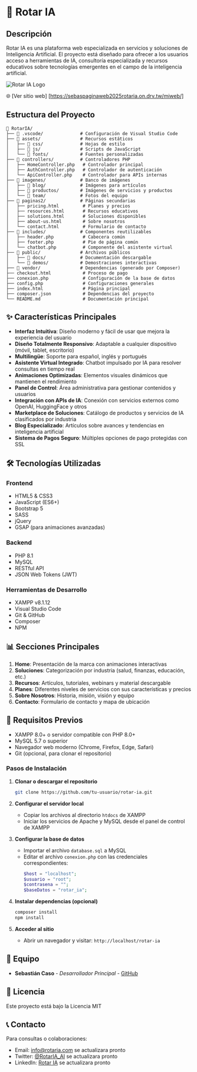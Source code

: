 # 🤖 Rotar IA

## Descripción
Rotar IA es una plataforma web especializada en servicios y soluciones de Inteligencia Artificial. El proyecto está diseñado para ofrecer a los usuarios acceso a herramientas de IA, consultoría especializada y recursos educativos sobre tecnologías emergentes en el campo de la inteligencia artificial.

![Rotar IA Logo](imagenes/logo.png)

🌐 [Ver sitio web] [https://sebaspaginaweb2025rotaria.on.drv.tw/miweb/]

## Estructura del Proyecto

```
📂 RotarIA/
├── 📁 .vscode/              # Configuración de Visual Studio Code
├── 📁 assets/               # Recursos estáticos
│   ├── 📁 css/              # Hojas de estilo
│   ├── 📁 js/               # Scripts de JavaScript
│   └── 📁 fonts/            # Fuentes personalizadas
├── 📁 controllers/          # Controladores PHP
│   ├── HomeController.php   # Controlador principal
│   ├── AuthController.php   # Controlador de autenticación
│   └── ApiController.php    # Controlador para APIs internas
├── 📁 imagenes/             # Banco de imágenes
│   ├── 📁 blog/             # Imágenes para artículos
│   ├── 📁 productos/        # Imágenes de servicios y productos
│   └── 📁 team/             # Fotos del equipo
├── 📁 paginas2/             # Páginas secundarias
│   ├── pricing.html         # Planes y precios
│   ├── resources.html       # Recursos educativos
│   ├── solutions.html       # Soluciones disponibles
│   ├── about-us.html        # Sobre nosotros
│   └── contact.html         # Formulario de contacto
├── 📁 includes/             # Componentes reutilizables
│   ├── header.php           # Cabecera común
│   ├── footer.php           # Pie de página común
│   └── chatbot.php          # Componente del asistente virtual
├── 📁 public/               # Archivos públicos
│   ├── 📁 docs/             # Documentación descargable
│   └── 📁 demos/            # Demostraciones interactivas
├── 📁 vendor/               # Dependencias (generado por Composer)
├── checkout.html            # Proceso de pago
├── conexion.php             # Configuración de la base de datos
├── config.php               # Configuraciones generales
├── index.html               # Página principal
├── composer.json            # Dependencias del proyecto
└── README.md                # Documentación principal
```

## ✨ Características Principales

- **Interfaz Intuitiva**: Diseño moderno y fácil de usar que mejora la experiencia del usuario
- **Diseño Totalmente Responsivo**: Adaptable a cualquier dispositivo (móvil, tablet, escritorio)
- **Multilingüe**: Soporte para español, inglés y portugués
- **Asistente Virtual Integrado**: Chatbot impulsado por IA para resolver consultas en tiempo real
- **Animaciones Optimizadas**: Elementos visuales dinámicos que mantienen el rendimiento
- **Panel de Control**: Área administrativa para gestionar contenidos y usuarios
- **Integración con APIs de IA**: Conexión con servicios externos como OpenAI, HuggingFace y otros
- **Marketplace de Soluciones**: Catálogo de productos y servicios de IA clasificados por industria
- **Blog Especializado**: Artículos sobre avances y tendencias en inteligencia artificial
- **Sistema de Pagos Seguro**: Múltiples opciones de pago protegidas con SSL

## 🛠️ Tecnologías Utilizadas

### Frontend
- HTML5 & CSS3
- JavaScript (ES6+)
- Bootstrap 5
- SASS
- jQuery
- GSAP (para animaciones avanzadas)

### Backend
- PHP 8.1
- MySQL
- RESTful API
- JSON Web Tokens (JWT)

### Herramientas de Desarrollo
- XAMPP v8.1.12
- Visual Studio Code
- Git & GitHub
- Composer
- NPM

## 📊 Secciones Principales

1. **Home**: Presentación de la marca con animaciones interactivas
2. **Soluciones**: Categorización por industria (salud, finanzas, educación, etc.)
3. **Recursos**: Artículos, tutoriales, webinars y material descargable
4. **Planes**: Diferentes niveles de servicios con sus características y precios
5. **Sobre Nosotros**: Historia, misión, visión y equipo
6. **Contacto**: Formulario de contacto y mapa de ubicación

## 🚀  Requisitos Previos
- XAMPP 8.0+ o servidor compatible con PHP 8.0+
- MySQL 5.7 o superior
- Navegador web moderno (Chrome, Firefox, Edge, Safari)
- Git (opcional, para clonar el repositorio)

### Pasos de Instalación

1. **Clonar o descargar el repositorio**
   ```bash
   git clone https://github.com/tu-usuario/rotar-ia.git
   ```

2. **Configurar el servidor local**
   - Copiar los archivos al directorio `htdocs` de XAMPP
   - Iniciar los servicios de Apache y MySQL desde el panel de control de XAMPP

3. **Configurar la base de datos**
   - Importar el archivo `database.sql` a MySQL
   - Editar el archivo `conexion.php` con las credenciales correspondientes:
     ```php
     $host = "localhost";
     $usuario = "root";
     $contrasena = "";
     $baseDatos = "rotar_ia";
     ```

4. **Instalar dependencias (opcional)**
   ```bash
   composer install
   npm install
   ```

5. **Acceder al sitio**
   - Abrir un navegador y visitar: `http://localhost/rotar-ia`


## 👥 Equipo

- **Sebastián Caso** - *Desarrollador Principal* - [GitHub](https://github.com/sebascaso)

## 📄 Licencia

Este proyecto está bajo la Licencia MIT 

## 📞 Contacto

Para consultas o colaboraciones:
- Email: info@rotaria.com   se actualizara pronto
- Twitter: [@RotarIA_AI](https://twitter.com/RotarIA_AI)  se actualizara pronto 
- LinkedIn: [Rotar IA](https://linkedin.com/company/rotaria) se actualizara pronto

